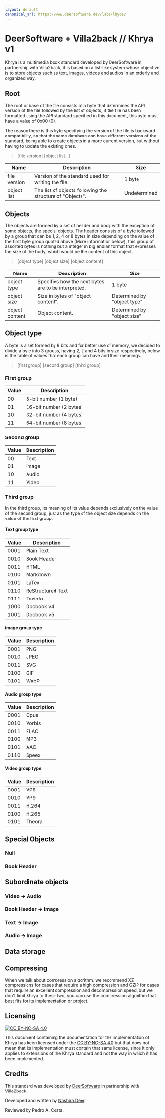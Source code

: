 ```yaml
---
layout: default
canonical_url: https://www.deersoftware.dev/labs/lhyos/
---
```


# DeerSoftware + Villa2back // Khrya v1

Khrya is a multimedia book standard developed by DeerSoftware in partnership
with Villa2back, it is based on a list-like system whose objective is to store
objects such as text, images, videos and audios in an orderly and organized way.

## Root

The root or base of the file consists of a byte that determines the API version of the file followed by the list of objects, if the file has been formatted using the API standard specified in this document, this byte must have a value of 0x00 (0).

The reason there is this byte specifying the version of the file is backward compatibility, so that the same database can have different versions of the standard, being able to create objects in a more current version, but without having to update the existing ones.

> [file version] [object list...]

| Name         | Description                                               | Size         |
| ------------ | --------------------------------------------------------- | ------------ |
| file version | Version of the standard used for writing the file.        | 1 byte       |
| object list  | The list of objects following the structure of "Objects". | Undetermined |

## Objects

The objects are formed by a set of header and body with the exception of some objects, the special objects. The header consists of a byte followed by a group that can be 1, 2, 4 or 8 bytes in size depending on the value of the first byte group quoted above (More information below), this group of assorted bytes is nothing but a integer in big endian format that expresses the size of the body, which would be the content of this object.

> [object type] [object size] [object content]

| Name           | Description                                         | Size                        |
| -------------- | --------------------------------------------------- | --------------------------- |
| object type    | Specifies how the next bytes are to be interpreted. | 1 byte                      |
| object size    | Size in bytes of "object content".                  | Determined by "object type" |
| object content | Object content.                                     | Determined by "object size" |

## Object type

A byte is a set formed by 8 bits and for better use of memory, we decided to divide a byte into 3 groups, having 2, 2 and 4 bits in size respectively, below is the table of values that each group can have and their meanings.

> [first group] [second group] [third group]

### First group

| Value | Description             |
| ----- | ----------------------- |
| 00    | 8-bit number (1 byte)   |
| 01    | 16-bit number (2 bytes) |
| 10    | 32-bit number (4 bytes) |
| 11    | 64-bit number (8 bytes) |

### Second group

| Value | Description |
| ----- | ----------- |
| 00    | Text        |
| 01    | Image       |
| 10    | Audio       |
| 11    | Video       |

### Third group

In the third group, its meaning of its value depends exclusively on the value of the second group, just as the type of the object size depends on the value of the first group.

#### Text group type

| Value | Description       |
| ----- | ----------------- |
| 0001  | Plain Text        |
| 0010  | Book Header       |
| 0011  | HTML              |
| 0100  | Markdown          |
| 0101  | LaTex             |
| 0110  | ReStructured Text |
| 0111  | Texinfo           |
| 1000  | Docbook v4        |
| 1001  | Docbook v5        |

#### Image group type

| Value | Description |
| ----- | ----------- |
| 0001  | PNG         |
| 0010  | JPEG        |
| 0011  | SVG         |
| 0100  | GIF         |
| 0101  | WebP        |

#### Audio group type

| Value | Description |
| ----- | ----------- |
| 0001  | Opus        |
| 0010  | Vorbis      |
| 0011  | FLAC        |
| 0100  | MP3         |
| 0101  | AAC         |
| 0110  | Speex       |

#### Video group type

| Value | Description |
| ----- | ----------- |
| 0001  | VP8         |
| 0010  | VP9         |
| 0011  | H.264       |
| 0100  | H.265       |
| 0101  | Theora      |

## Special Objects

### Null

### Book Header

## Subordinate objects

### Video -> Audio

### Book Header -> Image

### Text -> Image

### Audio -> Image

## Data storage

## Compressing

When we talk about compression algorithm, we recommend XZ compressions for cases that require a high compression and GZIP for cases that require an excellent compression and decompression speed, but we don't limit Khrya to these two, you can use the compression algorithm that best fits for its implementation or project.

## Licensing

[![CC BY-NC-SA 4.0](https://i.creativecommons.org/l/by-nc-sa/4.0/88x31.png)](http://creativecommons.org/licenses/by-nc-sa/4.0/)

This document containing the documentation for the implementation of Khrya has been licensed under the [CC BY-NC-SA 4.0](https://creativecommons.org/licenses/by-nc-sa/4.0/) but that does not mean that its implementation must contain that same license, since it only applies to extensions of the Khrya standard and not the way in which it has been implemented.

## Credits

This standard was developed by [DeerSoftware](https://www.deersoftware.dev/) in partnership with Villa2back.

Developed and written by [Nashira Deer](https://gitlab.com/NashiraDeer).

Reviewed by Pedro A. Costa.
